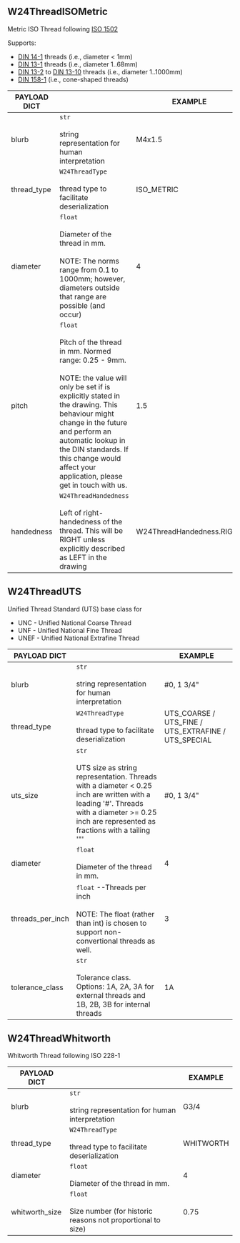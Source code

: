 
## W24ThreadISOMetric 
Metric ISO Thread following [ISO 1502](https://www.beuth.de/de/norm/din-iso-1502/2872869)

Supports:

* [DIN 14-1](https://www.beuth.de/de/norm/din-14-1/1338963) threads (i.e., diameter < 1mm)
* [DIN 13-1](https://www.beuth.de/de/norm/din-13-1/17218832) threads (i.e., diameter 1..68mm)
* [DIN 13-2](https://www.beuth.de/de/norm/din-13-2/17218741) to [DIN 13-10](https://www.beuth.de/de/norm/din-13-10/17217287) threads (i.e., diameter 1..1000mm)
* [DIN 158-1](https://www.beuth.de/de/norm/din-158-1/2965445) (i.e., cone-shaped threads)

| PAYLOAD DICT      |                                                      | EXAMPLE                                      |
| ------------------| -----------------------------------------------------|---------------------------------------------- |
| blurb        | `str` <br/><br/> string representation for human interpretation   | M4x1.5        |
| thread_type        | `W24ThreadType` <br/><br/> thread type to facilitate deserialization   | ISO_METRIC        |
| diameter        | `float` <br/><br/> Diameter of the thread in mm. <br/><br/>NOTE: The norms range from 0.1 to 1000mm; however, diameters outside that range are possible (and occur)     | 4        |
| pitch        | `float` <br/><br/> Pitch of the thread in mm. Normed range: 0.25 - 9mm. <br/> <br/>NOTE: the value will only be set if is explicitly stated in the drawing. This behaviour might change in the future and perform an automatic lookup in the DIN standards. If this change would affect your application, please get in touch with us.     | 1.5       |
| handedness        | `W24ThreadHandedness` <br/><br/> Left of right-handedness of the thread. This will be RIGHT unless explicitly described as LEFT in the drawing     | W24ThreadHandedness.RIGHT       |


## W24ThreadUTS 
Unified Thread Standard (UTS) base class for

* UNC - Unified National Coarse Thread
* UNF - Unified National Fine Thread
* UNEF - Unified National Extrafine Thread


| PAYLOAD DICT      |                                                      | EXAMPLE                                      |
| ------------------| -----------------------------------------------------|---------------------------------------------- |
| blurb        | `str` <br/><br/> string representation for human interpretation   | #0, 1 3/4"        |
| thread_type        | `W24ThreadType` <br/><br/> thread type to facilitate deserialization   | UTS_COARSE / UTS_FINE / UTS_EXTRAFINE / UTS_SPECIAL        |
| uts_size        | `str` <br/><br/> UTS size as string representation. Threads with a diameter < 0.25 inch are written with a leading '#'. Threads with a diameter >= 0.25 inch are represented as fractions with a tailing '"'     | #0, 1 3/4"        |
| diameter        | `float` <br/><br/> Diameter of the thread in mm.     | 4        |
| threads_per_inch        | `float` --Threads per inch <br/><br/> NOTE: The float (rather than int) is chosen to support non-convertional threads as well.    | 3       |
| tolerance_class        | `str` <br/><br/> Tolerance class. Options:  1A, 2A, 3A for external threads and 1B, 2B, 3B for internal threads   | 1A       |


## W24ThreadWhitworth 
Whitworth Thread following ISO 228-1


| PAYLOAD DICT      |                                                      | EXAMPLE                                      |
| ------------------| -----------------------------------------------------|---------------------------------------------- |
| blurb        | `str` <br/><br/> string representation for human interpretation   | G3/4       |
| thread_type        | `W24ThreadType` <br/><br/> thread type to facilitate deserialization   | WHITWORTH        |
| diameter        | `float` <br/><br/> Diameter of the thread in mm.     | 4        |
| whitworth_size        | `float` <br/><br/>  Size number (for historic reasons not proportional to size)    | 0.75        |


